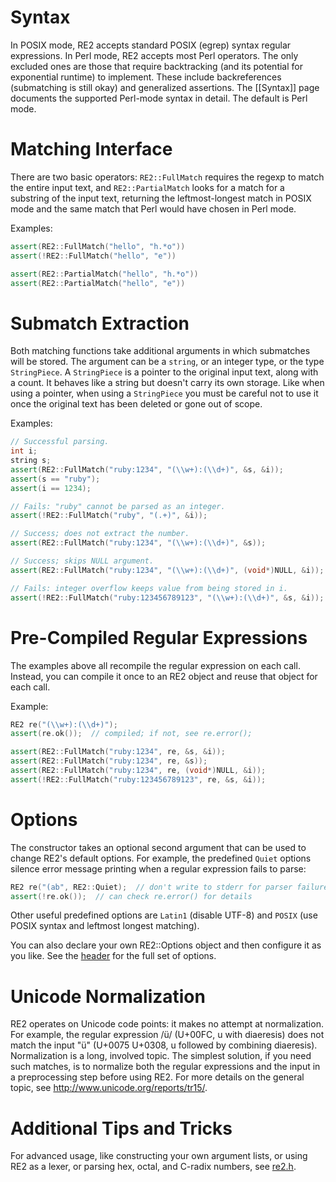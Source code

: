 # Syntax

In POSIX mode, RE2 accepts standard POSIX (egrep) syntax regular expressions.
In Perl mode, RE2 accepts most Perl operators.  The only excluded ones are
those that require backtracking (and its potential for exponential runtime)
to implement.  These include backreferences (submatching is still okay)
and generalized assertions.  The [[Syntax]] page documents the supported Perl-mode syntax in detail.  The default is Perl mode.

# Matching Interface

There are two basic operators: ` RE2::FullMatch ` requires the regexp to match the entire input text, and ` RE2::PartialMatch ` looks for a match for a substring of the input text, returning the leftmost-longest match in POSIX mode and the
same match that Perl would have chosen in Perl mode.

Examples:
```cpp
assert(RE2::FullMatch("hello", "h.*o"))
assert(!RE2::FullMatch("hello", "e"))

assert(RE2::PartialMatch("hello", "h.*o"))
assert(RE2::PartialMatch("hello", "e"))
```

# Submatch Extraction

Both matching functions take additional arguments in which submatches will be stored.  The argument can be a ` string `, or an integer type, or the type ` StringPiece `.
A ` StringPiece ` is a pointer to the original input text, along with a count.  It behaves like a string but doesn't carry its own storage.  Like when using a pointer, when using a ` StringPiece ` you must be careful not to use it once the original text has been deleted or gone out of scope.

Examples:
```cpp
// Successful parsing.
int i;
string s;
assert(RE2::FullMatch("ruby:1234", "(\\w+):(\\d+)", &s, &i));
assert(s == "ruby");
assert(i == 1234);

// Fails: "ruby" cannot be parsed as an integer.
assert(!RE2::FullMatch("ruby", "(.+)", &i));

// Success; does not extract the number.
assert(RE2::FullMatch("ruby:1234", "(\\w+):(\\d+)", &s));

// Success; skips NULL argument.
assert(RE2::FullMatch("ruby:1234", "(\\w+):(\\d+)", (void*)NULL, &i));

// Fails: integer overflow keeps value from being stored in i.
assert(!RE2::FullMatch("ruby:123456789123", "(\\w+):(\\d+)", &s, &i));
```

# Pre-Compiled Regular Expressions

The examples above all recompile the regular expression on each call.
Instead, you can compile it once to an RE2 object and reuse that object for each call.

Example:
```cpp
RE2 re("(\\w+):(\\d+)");
assert(re.ok());  // compiled; if not, see re.error();

assert(RE2::FullMatch("ruby:1234", re, &s, &i));
assert(RE2::FullMatch("ruby:1234", re, &s));
assert(RE2::FullMatch("ruby:1234", re, (void*)NULL, &i));
assert(!RE2::FullMatch("ruby:123456789123", re, &s, &i));
```

# Options

The constructor takes an optional second argument that can
be used to change RE2's default options.
For example, the predefined ` Quiet ` options silence error
message printing when a regular expression fails to parse:

```cpp
RE2 re("(ab", RE2::Quiet);  // don't write to stderr for parser failure
assert(!re.ok());  // can check re.error() for details
```

Other useful predefined options are ` Latin1 ` (disable UTF-8) and ` POSIX ` (use POSIX syntax and leftmost longest matching).

You can also declare your own RE2::Options object and then configure it as you like.
See the [header](https://github.com/google/re2/blob/main/re2/re2.h) for the full set of options.

# Unicode Normalization

RE2 operates on Unicode code points: it makes no attempt at normalization. For example, the regular expression /ü/ (U+00FC, u with diaeresis) does not match the input "ü" (U+0075 U+0308, u followed by combining diaeresis). Normalization is a long, involved topic. The simplest solution, if you need such matches, is to normalize both the regular expressions and the input in a preprocessing step before using RE2. For more details on the general topic, see http://www.unicode.org/reports/tr15/.

# Additional Tips and Tricks

For advanced usage, like constructing your own argument lists,
or using RE2 as a lexer, or parsing hex, octal, and C-radix numbers,
see [re2.h](https://github.com/google/re2/blob/main/re2/re2.h).
